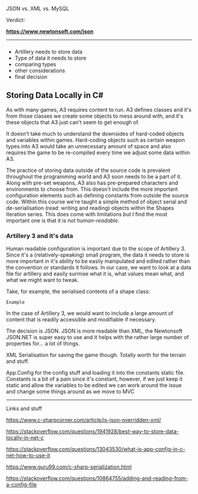 JSON vs. XML vs. MySQL

Verdict:

**https://www.newtonsoft.com/json**

---

### 

* Artillery needs to store data
* Type of data it needs to store
* comparing types
* other considerations
* final decision



## Storing Data Locally in C#

As with many games, A3 requires content to run. A3 defines classes and it's from those classes we create some objects to mess around with, and it's these objects that A3 just can't seem to get enough of.

It doesn't take much to understand the downsides of hard-coded objects and variables within games. Hard-coding objects such as certain weapon types into A3 would take an unnecessary amount of space and also requires the game to be re-compiled every time we adjust some data within A3. 

The practice of storing data outside of the source code is prevalent throughout the programming world and A3 soon needs to be a part of it. Along with pre-set weapons, A3 also has pre-prepared characters and environments to choose from. This doesn't include the more important configuration elements such as defining constants from outside the source code. Within this course we're taught a simple method of object serial and de-serialisation (read: writing and reading) objects within the Shapes iteration series. This does come with limitations but I find the most important one is that it is *not human-readable.*

### Artillery 3 and it's data

Human readable configuration is important due to the scope of Artillery 3. Since it's a (relatively-speaking) small program, the data it needs to store is more important in it's ability to be easily manipulated and edited rather than the convention or standards it follows. In our case, we want to look at a data file for artillery and easily surmise what it is, what values mean what, and what we might want to tweak.

Take, for example, the serialised contents of a shape class:

``` 
Example
```



In the case of Artillery 3, we would want to include a large amount of content that is readily accessible and modifiable if necessary. 





The decision is JSON. JSON is more readable than XML, the Newtonsoft JSON.NET is super easy to use and it helps with the rather large number of properties for... a lot of things.



XML Serialisation for saving the game though. Totally worth for the terrain and stuff.



App.Config for the config stuff and loading it into the constants static file. Constants is a bit of a pain  since it's constant, however, if we just keep it static and allow the variables to be edited we can work around the issue and change some things around as we move to MVC

---

Links and stuff

https://www.c-sharpcorner.com/article/is-json-overridden-xml/

https://stackoverflow.com/questions/1941928/best-way-to-store-data-locally-in-net-c

https://stackoverflow.com/questions/13043530/what-is-app-config-in-c-net-how-to-use-it

https://www.guru99.com/c-sharp-serialization.html

https://stackoverflow.com/questions/10864755/adding-and-reading-from-a-config-file

